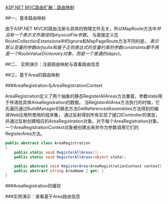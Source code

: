 ﻿[ASP.NET MVC路由扩展：路由映射 ](http://www.cnblogs.com/artech/archive/2012/03/26/mvc-routing-01.html)

##一、基本路由映射

由于ASP.NET MVC的路由注册与具体的物理文件无关，所以MapRoute方法中*并没有一个表示文件路径的physicalFile参数*。
与直接定义在RouteCollectionExtensions中的Ignore和MapPageRoute方法不同的是，
*表示默认变量的参数defaults和基于正则表达式的变量约束的参数constraints都不再是一个RouteValueDictionary对象，而是一个普通的object。*

##二、 实例演示：注册路由映射与查看路由信息


##三、基于Area的路由映射

###AreaRegistration与AreaRegistrationContext


AreaRegistration定义了两个抽象的静态RegisterAllAreas方法重载，参数state用于传递给具体AreaRegistration的数据。
当RegisterAllArea方法执行的时候，它先遍历通过BuildManager的静态方法GetReferencedAssemblies方法得到的编译Web应用所使用的程序集，
通过反射得到所有实现了接口IController的类型，并通过反射创建相应的AreaRegistration对象。对于每个AreaRegistration对象，
一个AreaRegistrationContext对象被创建出来并作为参数调用它们的RegisterArea方法。

``` C#
public abstract class AreaRegistration
{    
    public static void RegisterAllAreas();
    public static void RegisterAllAreas(object state);
 
    public abstract void RegisterArea(AreaRegistrationContext context);
    public abstract string AreaName { get; }
}
```

###AreaRegistration的缓存

###实例演示：查看基于Area路由信息


